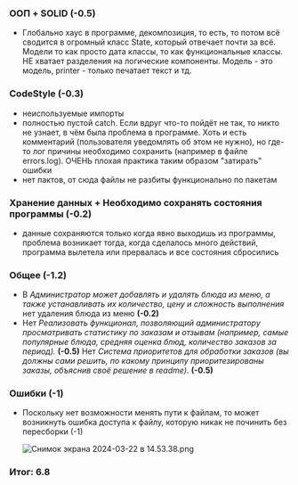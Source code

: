 ### ООП + SOLID (-0.5)

- Глобально хаус в программе, декомпозиция, то есть, то потом всё сводится в огромный класс State,
  который отвечает почти за всё. Модели то как просто дата классы, то как функциональные классы. НЕ
  хватает разделения на логические компоненты. Модель - это модель, printer - только печатает текст
  и тд. 

### CodeStyle (-0.3)

- неиспользуемые импорты
- полностью пустой catch. Если вдруг что-то пойдёт не так, то никто не узнает, в
  чём была проблема в программе. Хоть и есть комментарий (пользователя уведомлять об этом не нужно),
  но где-то лог причины необходимо сохранить (например в файле errors.log). ОЧЕНЬ плохая практика
  таким образом "затирать" ошибки
- нет пактов, от сюда файлы не разбиты функционально по пакетам

### Хранение данных + Необходимо сохранять состояния программы (-0.2)

- данные сохраняются только когда явно выходишь из программы, проблема возникает тогда, когда
  сделалось много действий, программа вылетела или прервалась и все состояния сбросились

### Общее (-1.2)

- В *Администратор может добавлять и удалять блюда из меню, а также устанавливать их количество,
  цену и сложность выполнения* нет удаления блюда из меню **(-0.2)**
- Нет *Реализовать функционал, позволяющий администратору просматривать статистику по заказам и
  отзывам (например, самые популярные блюда, средняя оценка блюд, количество заказов за период).*
  **(-0.5)**
  Нет *Система приоритетов для обработки заказов (вы должны сами решить, по какому принципу
  приоритезированы заказы, объяснив своё решение в readme).* **(-0.5)**

### Ошибки (-1)

- Поскольку нет возможности менять пути к файлам, то может возникнуть ошибка доступа к файлу,
  которую никак не починить без пересборки (-1)

  ![Снимок экрана 2024-03-22 в 14.53.38.png](..%2F..%2F..%2FDownloads%2F%D0%A1%D0%BD%D0%B8%D0%BC%D0%BE%D0%BA%20%D1%8D%D0%BA%D1%80%D0%B0%D0%BD%D0%B0%202024-03-22%20%D0%B2%2014.53.38.png)

### Итог: 6.8
